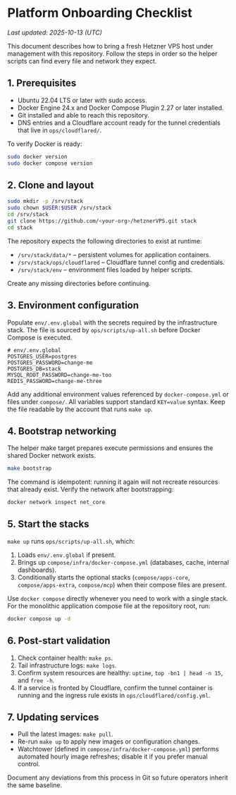 # Platform Onboarding Checklist

_Last updated: 2025-10-13 (UTC)_

This document describes how to bring a fresh Hetzner VPS host under management with this
repository. Follow the steps in order so the helper scripts can find every file and
network they expect.

## 1. Prerequisites

* Ubuntu 22.04 LTS or later with sudo access.
* Docker Engine 24.x and Docker Compose Plugin 2.27 or later installed.
* Git installed and able to reach this repository.
* DNS entries and a Cloudflare account ready for the tunnel credentials that live in
  `ops/cloudflared/`.

To verify Docker is ready:

```bash
sudo docker version
sudo docker compose version
```

## 2. Clone and layout

```bash
sudo mkdir -p /srv/stack
sudo chown $USER:$USER /srv/stack
cd /srv/stack
git clone https://github.com/<your-org>/hetznerVPS.git stack
cd stack
```

The repository expects the following directories to exist at runtime:

* `/srv/stack/data/*` – persistent volumes for application containers.
* `/srv/stack/ops/cloudflared` – Cloudflare tunnel config and credentials.
* `/srv/stack/env` – environment files loaded by helper scripts.

Create any missing directories before continuing.

## 3. Environment configuration

Populate `env/.env.global` with the secrets required by the infrastructure stack. The
file is sourced by `ops/scripts/up-all.sh` before Docker Compose is executed.

```env
# env/.env.global
POSTGRES_USER=postgres
POSTGRES_PASSWORD=change-me
POSTGRES_DB=stack
MYSQL_ROOT_PASSWORD=change-me-too
REDIS_PASSWORD=change-me-three
``` 

Add any additional environment values referenced by
`docker-compose.yml` or files under `compose/`. All variables support standard
`KEY=value` syntax. Keep the file readable by the account that runs `make up`.

## 4. Bootstrap networking

The helper make target prepares execute permissions and ensures the shared Docker
network exists.

```bash
make bootstrap
```

The command is idempotent: running it again will not recreate resources that already
exist. Verify the network after bootstrapping:

```bash
docker network inspect net_core
```

## 5. Start the stacks

`make up` runs `ops/scripts/up-all.sh`, which:

1. Loads `env/.env.global` if present.
2. Brings up `compose/infra/docker-compose.yml` (databases, cache, internal dashboards).
3. Conditionally starts the optional stacks (`compose/apps-core`, `compose/apps-extra`,
   `compose/mcp`) when their compose files are present.

Use `docker compose` directly whenever you need to work with a single stack. For the
monolithic application compose file at the repository root, run:

```bash
docker compose up -d
```

## 6. Post-start validation

1. Check container health: `make ps`.
2. Tail infrastructure logs: `make logs`.
3. Confirm system resources are healthy: `uptime`, `top -bn1 | head -n 15`, and
   `free -h`.
4. If a service is fronted by Cloudflare, confirm the tunnel container is running and
   the ingress rule exists in `ops/cloudflared/config.yml`.

## 7. Updating services

* Pull the latest images: `make pull`.
* Re-run `make up` to apply new images or configuration changes.
* Watchtower (defined in `compose/infra/docker-compose.yml`) performs automated hourly
  image refreshes; disable it if you prefer manual control.

Document any deviations from this process in Git so future operators inherit the same
baseline.
